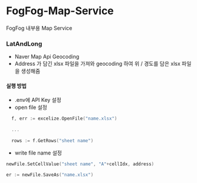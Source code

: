 # FogFog-Map-Service
FogFog 내부용 Map Service

### LatAndLong

- Naver Map Api Geocoding 
- Address 가 담긴 xlsx 파일을 가져와 geocoding 하여 위 / 경도를 담은 xlsx 파일을 생성해줌

#### 실행 방법
- .env에 API Key 설정
- open file 설정

``` go
  f, err := excelize.OpenFile("name.xlsx")
  
  ...
  
  rows := f.GetRows("sheet name")
```
- write file name 설정
``` go
newFile.SetCellValue("sheet name", "A"+cellIdx, address)

er := newFile.SaveAs("name.xlsx")
```
